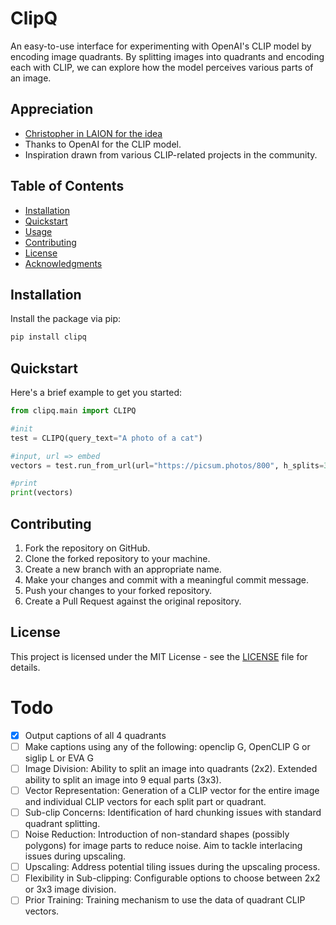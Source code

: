 # ClipQ

An easy-to-use interface for experimenting with OpenAI's CLIP model by encoding image quadrants. By splitting images into quadrants and encoding each with CLIP, we can explore how the model perceives various parts of an image.

## Appreciation

- [Christopher in LAION for the idea](https://discord.com/channels/823813159592001537/824374369182416994/1158057178582753342)
- Thanks to OpenAI for the CLIP model.
- Inspiration drawn from various CLIP-related projects in the community.



## Table of Contents

- [Installation](#installation)
- [Quickstart](#quickstart)
- [Usage](#usage)
- [Contributing](#contributing)
- [License](#license)
- [Acknowledgments](#acknowledgments)

## Installation

Install the package via pip:

```bash
pip install clipq
```

## Quickstart

Here's a brief example to get you started:

```python
from clipq.main import CLIPQ

#init
test = CLIPQ(query_text="A photo of a cat")

#input, url => embed
vectors = test.run_from_url(url="https://picsum.photos/800", h_splits=3, v_splits=3)

#print
print(vectors)
```

## Contributing

1. Fork the repository on GitHub.
2. Clone the forked repository to your machine.
3. Create a new branch with an appropriate name.
4. Make your changes and commit with a meaningful commit message.
5. Push your changes to your forked repository.
6. Create a Pull Request against the original repository.

## License

This project is licensed under the MIT License - see the [LICENSE](LICENSE) file for details.

# Todo
- [x] Output captions of all 4 quadrants
- [ ] Make captions using any of the following: openclip G, OpenCLIP G or siglip L or EVA G
- [ ] Image Division: Ability to split an image into quadrants (2x2). Extended ability to split an image into 9 equal parts (3x3).
- [ ] Vector Representation: Generation of a CLIP vector for the entire image and individual CLIP vectors for each split part or quadrant.
- [ ] Sub-clip Concerns: Identification of hard chunking issues with standard quadrant splitting.
- [ ] Noise Reduction: Introduction of non-standard shapes (possibly polygons) for image parts to reduce noise. Aim to tackle interlacing issues during upscaling.
- [ ] Upscaling: Address potential tiling issues during the upscaling process.
- [ ] Flexibility in Sub-clipping: Configurable options to choose between 2x2 or 3x3 image division.
- [ ] Prior Training: Training mechanism to use the data of quadrant CLIP vectors.